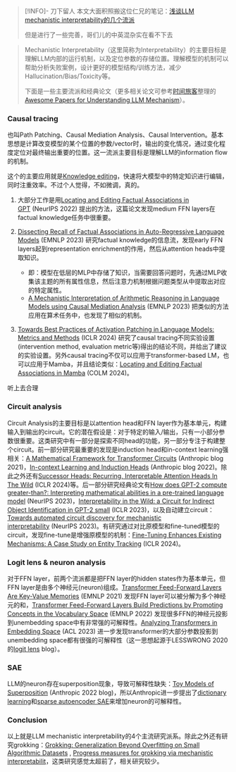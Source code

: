 

> [!INFO]- 刀下留人
> 本文大面积照搬这位仁兄的笔记：[浅谈LLM mechanistic interpretability的几个流派](https://zhuanlan.zhihu.com/p/719002810)
> 
> 但是进行了一些完善，哥们儿的中英混杂实在看不下去


> Mechanistic Interpretability（这里简称为Interpretability）的主要目标是理解LLM内部的运行机制，以及定位参数的存储位置。理解模型的机制可以帮助分析失败案例，设计更好的模型结构/训练方法，减少Hallucination/Bias/Toxicity等。
> 
> 下面是一些主要流派和经典论文（更多相关论文可参考[时间旅客](https://www.zhihu.com/people/time-passenger)整理的[Awesome Papers for Understanding LLM Mechanism](https://github.com/zepingyu0512/awesome-llm-understanding-mechanism)）。

### Causal tracing

也叫Path Patching、Causal Mediation Analysis、Causal Intervention。基本思想是计算改变模型的某个位置的参数/vector时，输出的变化情况，通过变化程度定位对最终输出重要的位置。这一流派主要目标是理解LLM的information flow的机制。

这个的主要应用就是[Knowledge editing](Knowledge%20editing.md)，快速将大模型中的特定知识进行编辑，同时注重效率。不过个人觉得，不如微调，真的。

1. 大部分工作是用[Locating and Editing Factual Associations in GPT](https://link.zhihu.com/?target=https%3A//arxiv.org/pdf/2202.05262) (NeurIPS 2022) 提出的方法，这篇论文发现medium FFN layers在factual knowledge任务中很重要。

2. [Dissecting Recall of Factual Associations in Auto-Regressive Language Models](https://link.zhihu.com/?target=https%3A//arxiv.org/pdf/2304.14767) (EMNLP 2023) 研究factual knowledge的信息流，发现early FFN layers起到representation enrichment的作用，然后从attention heads中提取知识。
	- 即：模型在低层的MLP中存储了知识，当需要回答问题时，先通过MLP收集该主题的所有属性信息，然后注意力机制根据问题类型从中提取出对应的特定属性。
	- [A Mechanistic Interpretation of Arithmetic Reasoning in Language Models using Causal Mediation Analysis](https://link.zhihu.com/?target=https%3A//arxiv.org/pdf/2305.15054) (EMNLP 2023) 把类似的方法应用在算术任务中，也发现了相似的机制。

3. [Towards Best Practices of Activation Patching in Language Models: Metrics and Methods](https://link.zhihu.com/?target=https%3A//openreview.net/forum%3Fid%3DHf17y6u9BC) (ICLR 2024) 研究了causal tracing不同实验设置(intervention method, evaluation metric等)得出的结论不同，并给出了建议的实验设置。另外causal tracing不仅可以应用于transformer-based LM，也可以应用于Mamba，并且结论类似：[Locating and Editing Factual Associations in Mamba](https://link.zhihu.com/?target=https%3A//arxiv.org/pdf/2404.03646) (COLM 2024)。

听上去合理

### Circuit analysis

Circuit Analysis的主要目标是以attention head和FFN layer作为基本单元，构建输入到输出的circuit。它的潜在假设是：对于特定的输入/输出，只有一小部分参数很重要。这类研究中有一部分是探索不同head的功能，另一部分专注于构建整个circuit。前一部分研究最重要的发现是induction head和in-context learning强相关：[A Mathematical Framework for Transformer Circuits](https://link.zhihu.com/?target=https%3A//transformer-circuits.pub/2021/framework/index.html) (Anthropic blog 2021)，[In-context Learning and Induction Heads](https://link.zhihu.com/?target=https%3A//transformer-circuits.pub/2022/in-context-learning-and-induction-heads/index.html) (Anthropic blog 2022)。除此之外还有[Successor Heads: Recurring, Interpretable Attention Heads In The Wild](https://link.zhihu.com/?target=https%3A//arxiv.org/pdf/2312.09230) (ICLR 2024)等。后一部分研究经典论文有[How does GPT-2 compute greater-than?: Interpreting mathematical abilities in a pre-trained language model](https://link.zhihu.com/?target=https%3A//openreview.net/forum%3Fid%3Dp4PckNQR8k) (NeurIPS 2023)，[Interpretability in the Wild: a Circuit for Indirect Object Identification in GPT-2 small](https://link.zhihu.com/?target=https%3A//openreview.net/forum%3Fid%3DNpsVSN6o4ul) (ICLR 2023)，以及自动建立circuit：[Towards automated circuit discovery for mechanistic interpretability](https://link.zhihu.com/?target=https%3A//openreview.net/forum%3Fid%3D89ia77nZ8u%26referrer%3D%255Bthe%2520profile%2520of%2520Adri%25C3%25A0%2520Garriga-Alonso%255D%28%252Fprofile%253Fid%253D~Adri%25C3%25A0_Garriga-Alonso1%29) (NeurIPS 2023)。有研究通过对比原模型和fine-tuned模型的circuit，发现fine-tune是增强原模型的机制：[Fine-Tuning Enhances Existing Mechanisms: A Case Study on Entity Tracking](https://link.zhihu.com/?target=https%3A//arxiv.org/pdf/2402.14811) (ICLR 2024)。


### Logit lens & neuron analysis

对于FFN layer，前两个流派都是把FFN layer的hidden states作为基本单元，但FFN layer是由多个神经元(neuron)组成。[Transformer Feed-Forward Layers Are Key-Value Memories](https://link.zhihu.com/?target=https%3A//arxiv.org/pdf/2012.14913) (EMNLP 2021) 发现FFN layer可以被分解为多个神经元的和，[Transformer Feed-Forward Layers Build Predictions by Promoting Concepts in the Vocabulary Space](https://link.zhihu.com/?target=https%3A//arxiv.org/pdf/2203.14680) (EMNLP 2022) 发现很多FFN的神经元投影到unembedding space中有非常强的可解释性。[Analyzing Transformers in Embedding Space](https://link.zhihu.com/?target=https%3A//aclanthology.org/2023.acl-long.893.pdf) (ACL 2023) 进一步发现transformer的大部分参数投影到unembedding space都有很强的可解释性（这一思想起源于LESSWRONG 2020的[logit lens](https://link.zhihu.com/?target=https%3A//www.lesswrong.com/posts/AcKRB8wDpdaN6v6ru/interpreting-gpt-the-logit-lens) blog）。


### SAE

LLM的neuron存在superposition现象，导致可解释性缺失：[Toy Models of Superposition](https://link.zhihu.com/?target=https%3A//transformer-circuits.pub/2022/toy_model/index.html) (Anthropic 2022 blog)，所以Anthropic进一步提出了[dictionary learning](https://link.zhihu.com/?target=https%3A//transformer-circuits.pub/2023/monosemantic-features/index.html)和[sparse autoencoder SAE](https://link.zhihu.com/?target=https%3A//transformer-circuits.pub/2024/scaling-monosemanticity/index.html)来增加neuron的可解释性。


### Conclusion

以上就是LLM mechanistic interpretability的4个主流研究派系。除此之外还有研究grokking：[Grokking: Generalization Beyond Overfitting on Small Algorithmic Datasets](https://link.zhihu.com/?target=https%3A//arxiv.org/pdf/2201.02177) , [Progress measures for grokking via mechanistic interpretabilit](https://link.zhihu.com/?target=https%3A//openreview.net/forum%3Fid%3D9XFSbDPmdW)，这类研究感觉太超前了，相关研究较少。







